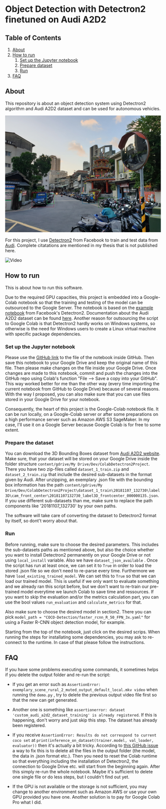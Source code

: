 # Object Detection with Detectron2 finetuned on Audi A2D2

## Table of Contents


1. [About](#about)
2. [How to run](#how-to-run)
    1. [Set up the Jupyter notebook](#set-up-the-jupyter-notebook)
    2. [Prepare dataset](#prepare-the-dataset)
    3. [Run](#run)
3. [FAQ](#problems)


 <a name="about"></a>
## About

This repository is about an object detection system using Detectron2 algorithm and Audi A2D2 dataset and can be used for autonomous vehicles.

![Screenshot](output_data/exemplary_images/example_output_object_detection_Faster_R_CNN_trained.jpg)


For this project, I use [Detectron2](https://github.com/facebookresearch/detectron2) from Facebook  to train and test data
from [Audi](https://www.a2d2.audi/a2d2/en.html). 
Complete citatations are mentioned in my thesis that is not published here.


![Video](output_data/scene_1/exemplary_scene_rural_1_muted_output_panoptic_segmentation_Panoptic_FPN_pretrained.gif)

<a name="how-to-run"></a>
## How to run 

This is about how to run this software.


Due to the required GPU capacities, this project is embedded into a Google-Colab notebook so that the training and testing of the model can be outsourced to the Google Server. The notebook is based on the [example notebook](https://colab.research.google.com/drive/16jcaJoc6bCFAQ96jDe2HwtXj7BMD_-m5) from Facebook's Detectron2. Documentation about the Audi A2D2 dataset can be found [here](https://www.a2d2.audi/a2d2/en/tutorial.html).
Another reason for outsourcing the script to Google Colab is that Detectron2 hardly works on Windows systems, so otherwise is the need for Windows users to create a Linux virtual machine with specific package dependencies.

<a name="set-up-the-jupyter-notebook"></a>
### Set up the Jupyter notebook

Please use the [GitHub link](https://colab.research.google.com/github/FabianGermany/AutonomousDrivingDetectron2/blob/main/Detectron2_Personal_Notebook_GoogleDrive_Instance.ipynb) to the file of the notebook inside GitHub. Then save this notebook to your Google Drive and keep the original name of this file. Then please make changes on the file inside your Google Drive. Once changes are made to this notebook, commit and push the changes into the GitHub repo using Colab's function "File --> Save a copy into your GitHub". This way worked better for me than the other way (every time importing the current notebook from GitHub to Google Drive) because of several reasons. With the way I proposed, you can also make sure that you can use files stored in your Google Drive for your notebook.

Consequently, the heart of this project is the Google-Colab notebook file. It can be run locally, on a Google-Colab server or after some preparations on a high performance server such as Amazon AWS S3 SageMaker. In my case, I'll use it on a Google Server because Google Colab is for free to some extent.

<a name="prepare-the-dataset"></a>
### Prepare the dataset

You can download the 3D Bounding Boxes dataset from [Audi A2D2 website](https://www.a2d2.audi/a2d2/en/download.html).
Make sure, that your dataset will be stored on your Google Drive inside the folder structure `content/gdrive/My Drive/Dev/ColabDetectron2Project`.
There you have two zip-files called `dataset_1_train.zip` and `dataset_2_train.zip` that include the desired sub-datasets in the format given by Audi. After unzipping, an exemplary .json file with the bounding box information has the path
`content/gdrive/My Drive/Dev/ColabDetectron2Project\dataset_1_train\20181107_132730\label3D\cam_front_center\20181107132730_label3D_frontcenter_000000135.json`. If you use different sub-datasets than me, make sure to replace the path components like '20181107_132730' by your own paths.

The software will take care of converting the dataset to Detectron2 format by itself, so dont't worry about that.

<a name="run"></a>
### Run

Before running, make sure to choose the desired parameters. This includes the sub-datasets paths as mentioned above, but also the choice whether you want to install Detectron2 permanently on your Google Drive or not using `local_install` variable.  Also we have `dataset_json_available` . Once the script has run at least once, we can set it to `True` in order to load the stored .json file so we don't need to re-parse every time. Furthermore we have `load_existing_trained_model`. We can set this to `True` so that we can load our trained model. This is useful if we only want to evaluate something and we already ran this script before, but we don't want to re-train our pre-trained model everytime we launch Colab to save time and ressources. If you want to skip the evaluation and/or the metrics calculation part, you can use the bool values `run_evaluation` and `calculate_metrics` for that.

Also make sure to choose the desired model in section2. There you can pick `model_path = "COCO-Detection/faster_rcnn_R_50_FPN_3x.yaml"` for using a Faster R-CNN object detection model, for example.

Starting from the top of the notebook, just click on the desired scrips. When running the steps for installating some dependencies, you may ask to re-connect to the runtime. In case of that please follow the instructions.


<a name="problems"></a>
## FAQ

If you have some problems executing some commands, it sometimes helps if you delete the output folder and re-run the script:

* If you get an error such as `AssertionError: exemplary_scene_rural_2_muted_output_default_local.mkv video` when running the `demo.py` , try to delete the previous output video file first so that the new can get generated.

* Another one is something like `assertionerror: dataset 'custom_audi_a2d2_dataset_training' is already registered`. If this is happening, don't worry and just skip this step. The dataset has already been registered.

* If you receive `AssertionError: Results do not correspond to current coco set` at `print(inference_on_dataset(trainer.model, val_loader, evaluator))` then it's actually a bit tricky. According to [this GitHub issue](https://github.com/facebookresearch/detectron2/issues/1631) a way to fix this is to delete all the files in the output folder (the model, the data in .json format etc.). Then you need to reset the Colab runtime so that everything including the installation of Detectron2, the connection to Google Drive etc. will start from the beginning again. After this simply re-run the whole notebook. Maybe it's sufficient to delete one single file or do less steps, but I couldn't find out yet.

* If the GPU is not available or the storage is not sufficient, you may change to another environment such as Amazon AWS or use your own GPU provided you have one. Another solution is to pay for Google Colab Pro what I did.